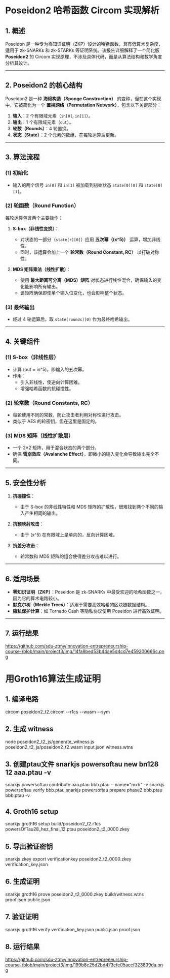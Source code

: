 # **Poseidon2 哈希函数 Circom 实现解析**

## **1. 概述**
Poseidon 是一种专为零知识证明（ZKP）设计的哈希函数，具有低算术复杂度，适用于 zk-SNARKs 和 zk-STARKs 等证明系统。该报告详细解释了一个简化版 **Poseidon2** 的 Circom 实现原理，不涉及具体代码，而是从算法结构和数学角度分析其设计。

---

## **2. Poseidon2 的核心结构**
Poseidon2 是一种 **海绵构造（Sponge Construction）** 的变种，但在这个实现中，它被简化为一个 **置换网络（Permutation Network）**，包含以下关键部分：
1. **输入**：2 个有限域元素（`in[0]`, `in[1]`）。
2. **输出**：1 个有限域元素（`out`）。
3. **轮数（Rounds）**：4 轮置换。
4. **状态（State）**：2 个元素的数组，在每轮运算后更新。

---

## **3. 算法流程**
### **(1) 初始化**
- 输入的两个信号 `in[0]` 和 `in[1]` 被加载到初始状态 `state[0][0]` 和 `state[0][1]`。

### **(2) 轮函数（Round Function）**
每轮运算包含两个主要操作：
1. **S-box（非线性变换）**：
   - 对状态的一部分（`state[r][0]`）应用 **五次幂（\(x^5\)）** 运算，增加非线性。
   - 同时，该运算会加上一个 **轮常数（Round Constant, RC）** 以打破对称性。
   
2. **MDS 矩阵乘法（线性扩散）**：
   - 使用 **最大距离可分离（MDS）矩阵** 对状态进行线性混合，确保输入的变化能影响所有输出。
   - 该矩阵确保即使单个输入位变化，也会影响整个状态。

### **(3) 最终输出**
- 经过 4 轮运算后，取 `state[rounds][0]` 作为最终哈希输出。

---

## **4. 关键组件**
### **(1) S-box（非线性层）**
- 计算 \(out = in^5\)，即输入的五次幂。
- 作用：
  - 引入非线性，使逆向计算困难。
  - 增强哈希函数的抗碰撞性。

### **(2) 轮常数（Round Constants, RC）**
- 每轮使用不同的常数，防止攻击者利用对称性进行攻击。
- 类似于 AES 的轮密钥，但在这里是固定的。

### **(3) MDS 矩阵（线性扩散层）**
- 一个 2×2 矩阵，用于混合状态的两个部分。
- 确保 **雪崩效应（Avalanche Effect）**，即微小的输入变化会导致输出完全不同。

---

## **5. 安全性分析**
1. **抗碰撞性**：
   - 由于 S-box 的非线性特性和 MDS 矩阵的扩散性，很难找到两个不同的输入产生相同的输出。
   
2. **抗预映射攻击**：
   - 由于 \(x^5\) 在有限域上是单向的，反向计算困难。

3. **抗差分攻击**：
   - 轮常数和 MDS 矩阵的组合使得差分攻击难以进行。

---

## **6. 适用场景**
- **零知识证明（ZKP）**：Poseidon 是 zk-SNARKs 中最受欢迎的哈希函数之一，因为它的算术电路较小。
- **默克尔树（Merkle Trees）**：适用于需要高效哈希的区块链数据结构。
- **隐私保护计算**：如 Tornado Cash 等隐私协议使用 Poseidon 进行高效证明。

---

## **7. 运行结果**

https://github.com/sdu-ztmy/innovation-entrepreneurship-course-/blob/main/project3/img/14fa8bed53b44ae5d4cd7e459200666c.png

# 用Groth16算法生成证明

## 1. 编译电路
circom poseidon2_t2.circom --r1cs --wasm --sym

## 2. 生成 witness
node poseidon2_t2_js/generate_witness.js poseidon2_t2_js/poseidon2_t2.wasm input.json witness.wtns

## 3. 创建ptau文件                                                                                                                                                                snarkjs powersoftau new bn128 12 aaa.ptau -v
snarkjs powersoftau contribute aaa.ptau bbb.ptau --name="mxh" -v
snarkjs powersoftau verify bbb.ptau
snarkjs powersoftau prepare phase2 bbb.ptau bbb.ptau -v

## 4. Groth16 setup
snarkjs groth16 setup build/poseidon2_t2.r1cs powersOfTau28_hez_final_12.ptau poseidon2_t2_0000.zkey

## 5. 导出验证密钥
snarkjs zkey export verificationkey poseidon2_t2_0000.zkey verification_key.json

## 6. 生成证明
snarkjs groth16 prove poseidon2_t2_0000.zkey build/witness.wtns proof.json public.json

## 7. 验证证明
snarkjs groth16 verify verification_key.json public.json proof.json

## 8. 运行结果 

https://github.com/sdu-ztmy/innovation-entrepreneurship-course-/blob/main/project3/img/199b8e25d2bd473cfe05accf323839da.png
